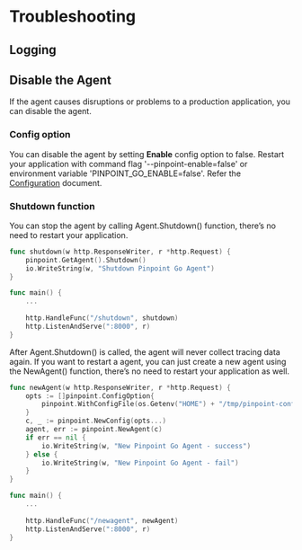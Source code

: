 # Troubleshooting

## Logging

## Disable the Agent
If the agent causes disruptions or problems to a production application, you can disable the agent.

### Config option
You can disable the agent by setting **Enable** config option to false.
Restart your application with command flag '--pinpoint-enable=false' or environment variable 'PINPOINT_GO_ENABLE=false'.
Refer the [Configuration](config.md#Enable) document.

### Shutdown function
You can stop the agent by calling Agent.Shutdown() function, there’s no need to restart your application.

``` go
func shutdown(w http.ResponseWriter, r *http.Request) {
    pinpoint.GetAgent().Shutdown()
    io.WriteString(w, "Shutdown Pinpoint Go Agent")
}

func main() {
    ...
    
    http.HandleFunc("/shutdown", shutdown)
    http.ListenAndServe(":8000", r)
}
```

After Agent.Shutdown() is called, the agent will never collect tracing data again.
If you want to restart a agent, you can just create a new agent using the NewAgent() function,
there’s no need to restart your application as well.

``` go
func newAgent(w http.ResponseWriter, r *http.Request) {
    opts := []pinpoint.ConfigOption{
        pinpoint.WithConfigFile(os.Getenv("HOME") + "/tmp/pinpoint-config.yaml"),
    }
    c, _ := pinpoint.NewConfig(opts...)
    agent, err := pinpoint.NewAgent(c)
    if err == nil {
        io.WriteString(w, "New Pinpoint Go Agent - success")
    } else {
        io.WriteString(w, "New Pinpoint Go Agent - fail")
    } 	
}

func main() {
    ...
    
    http.HandleFunc("/newagent", newAgent)
    http.ListenAndServe(":8000", r)
}
```
